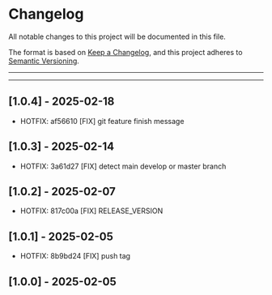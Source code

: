 # Changelog
All notable changes to this project will be documented in this file.

The format is based on [Keep a Changelog](https://keepachangelog.com/en/1.0.0/),
and this project adheres to [Semantic Versioning](https://semver.org/spec/v2.0.0.html).

---
---

## [1.0.4] - 2025-02-18
- HOTFIX: af56610 [FIX] git feature finish message

## [1.0.3] - 2025-02-14
- HOTFIX: 3a61d27 [FIX] detect main develop or master branch

## [1.0.2] - 2025-02-07
- HOTFIX: 817c00a [FIX] RELEASE_VERSION

## [1.0.1] - 2025-02-05
- HOTFIX: 8b9bd24 [FIX] push tag

## [1.0.0] - 2025-02-05
